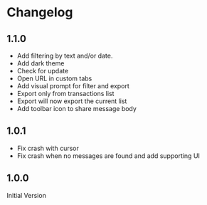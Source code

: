 # Changelog

## 1.1.0

- Add filtering by text and/or date.
- Add dark theme
- Check for update
- Open URL in custom tabs
- Add visual prompt for filter and export
- Export only from transactions list
- Export will now export the current list
- Add toolbar icon to share message body

## 1.0.1

- Fix crash with cursor
- Fix crash when no messages are found and add supporting UI

## 1.0.0

Initial Version
